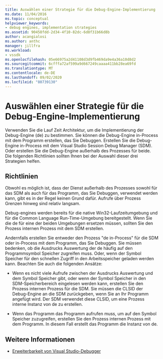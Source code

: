 ```yaml
---
title: Auswählen einer Strategie für die Debug-Engine-Implementierung | Microsoft-Dokumentation
ms.date: 11/04/2016
ms.topic: conceptual
helpviewer_keywords:
- debug engines, implementation strategies
ms.assetid: 90458fdd-2d34-4f10-82dc-6d8f31b66d8b
author: acangialosi
ms.author: anthc
manager: jillfra
ms.workload:
- vssdk
ms.openlocfilehash: 05e66975a2d41108d3d9fb469da9e4a36a10d8d2
ms.sourcegitcommit: 6cfffa72af599a9d667249caaaa411bb28ea69fd
ms.translationtype: MT
ms.contentlocale: de-DE
ms.lasthandoff: 09/02/2020
ms.locfileid: "80739130"
---
```

# <a name="choose-a-debug-engine-implementation-strategy"></a>Auswählen einer Strategie für die Debug-Engine-Implementierung
Verwenden Sie die Lauf Zeit Architektur, um die Implementierung der Debug-Engine (de) zu bestimmen. Sie können die Debug-Engine in-Process mit dem Programm erstellen, das Sie Debuggen. Erstellen Sie die Debug-Engine in-Process mit dem Visual Studio Session Debug Manager (SDM). Oder erstellen Sie die Debug-Engine außerhalb des Prozesses für beide. Die folgenden Richtlinien sollten Ihnen bei der Auswahl dieser drei Strategien helfen.

## <a name="guidelines"></a>Richtlinien
 Obwohl es möglich ist, dass der Dienst außerhalb des Prozesses sowohl für das SDM als auch für das Programm, das Sie Debuggen, verwendet werden kann, gibt es in der Regel keinen Grund dafür. Aufrufe über Prozess Grenzen hinweg sind relativ langsam.

 Debug-engines werden bereits für die native Win32-Laufzeitumgebung und für die Common Language Run-Time-Umgebung bereitgestellt. Wenn Sie die de für eine der beiden Umgebungen ersetzen müssen, sollten Sie den Prozess internen Prozess mit dem SDM erstellen.

 Andernfalls erstellen Sie entweder den Prozess "de in-Process" für die SDM oder in-Process mit dem Programm, das Sie Debuggen. Sie müssen bedenken, ob die Ausdrucks Auswertung der de häufig auf den Programmsymbol Speicher zugreifen muss. Oder, wenn der Symbol Speicher für den schnellen Zugriff in den Arbeitsspeicher geladen werden kann. Beachten Sie auch die folgenden Ansätze:

- Wenn es nicht viele Aufrufe zwischen der Ausdrucks Auswertung und dem Symbol Speicher gibt, oder wenn der Symbol Speicher in den SDM-Speicherbereich eingelesen werden kann, erstellen Sie den Prozess internen Prozess für die SDM. Sie müssen die CLSID der Debug-Engine an die SDM zurückgeben, wenn Sie an Ihr Programm angefügt wird. Der SDM verwendet diese CLSID, um eine Prozess interne Instanz von de zu erstellen.

- Wenn das Programm das Programm aufrufen muss, um auf den Symbol Speicher zuzugreifen, erstellen Sie den Prozess internen Prozess mit dem Programm. In diesem Fall erstellt das Programm die Instanz von de.

## <a name="see-also"></a>Weitere Informationen
- [Erweiterbarkeit von Visual Studio-Debugger](../../extensibility/debugger/visual-studio-debugger-extensibility.md)
